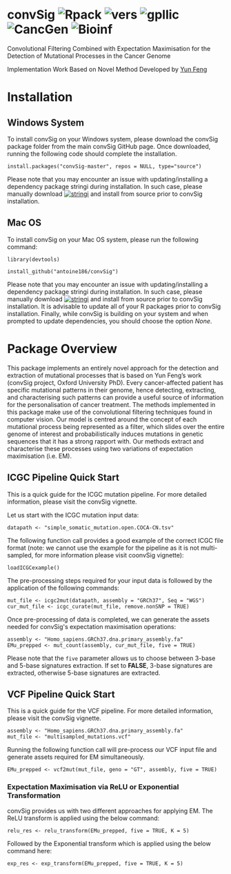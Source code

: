 # convSig ![Rpack](https://img.shields.io/badge/R-Package-brightgreen) ![vers](https://img.shields.io/badge/Version-1-blue) ![gpllic](https://img.shields.io/badge/GPL-3%20and%20Higher-lightgrey) ![CancGen](https://img.shields.io/badge/Made%204-Cancer%20Genomics-red) ![Bioinf](https://img.shields.io/badge/Bio-Informatics-orange)

Convolutional Filtering Combined with Expectation Maximisation for the Detection of Mutational Processes in the Cancer Genome

Implementation Work Based on Novel Method Developed by [Yun Feng](https://github.com/yun-feng)

# Installation

## Windows System

To install convSig on your Windows system, please download the convSig package folder from the main convSig GitHub page. Once downloaded, running the following code should complete the installation.

```
install.packages("convSig-master", repos = NULL, type="source")
```

Please note that you may encounter an issue with updating/installing a dependency package stringi during installation. In such case, please manually download [![stringi](https://img.shields.io/badge/R-stringi-blue)](https://cran.r-project.org/web/packages/stringi/index.html) and install from source prior to convSig installation.

## Mac OS

To install convSig on your Mac OS system, please run the following command:

```
library(devtools)

install_github("antoine186/convSig")
```

Please note that you may encounter an issue with updating/installing a dependency package stringi during installation. In such case, please manually download [![stringi](https://img.shields.io/badge/R-stringi-blue)](https://cran.r-project.org/web/packages/stringi/index.html) and install from source prior to convSig installation. It is advisable to update all of your R packages prior to convSig installation. Finally, while convSig is building on your system and when prompted to update dependencies, you should choose the option *None*.

# Package Overview

This package implements an entirely novel approach for the detection and extraction of mutational processes that is based on Yun Feng’s work (convSig project, Oxford University PhD).
Every cancer-affected patient has specific mutational patterns in their genome, hence detecting, extracting, and characterising such patterns can provide a useful source of information for the personalisation of cancer treatment. The methods implemented in this package make use of the convolutional filtering techniques found in computer vision. Our model is centred around the concept of each mutational process being represented as a filter, which slides over the entire genome of interest and probabilistically induces mutations in genetic sequences that it has a strong rapport with. Our methods extract and characterise these processes using two variations of expectation maximisation (i.e. EM).

## ICGC Pipeline Quick Start 

This is a quick guide for the ICGC mutation pipeline. For more detailed information, please visit the convSig vignette.

Let us start with the ICGC mutation input data:

```
datapath <- "simple_somatic_mutation.open.COCA-CN.tsv"
```

The following function call provides a good example of the correct ICGC file format (note: we cannot use the example for the pipeline as it is not multi-sampled, for more information please visit coonvSig vignette):

```
loadICGCexample()
```

The pre-processing steps required for your input data is followed by the application of the following commands:

```
mut_file <- icgc2mut(datapath, assembly = "GRCh37", Seq = "WGS")
cur_mut_file <- icgc_curate(mut_file, remove.nonSNP = TRUE)
```

Once pre-processing of data is completed, we can generate the assets needed for convSig's expectation maximisation operations:

```
assembly <- "Homo_sapiens.GRCh37.dna.primary_assembly.fa"
EMu_prepped <- mut_count(assembly, cur_mut_file, five = TRUE)
```

Please note that the `five` parameter allows us to choose between 3-base and 5-base signatures extraction. If set to **FALSE**, 3-base signatures are extracted, otherwise 5-base signatures are extracted.

## VCF Pipeline Quick Start 

This is a quick guide for the VCF pipeline. For more detailed information, please visit the convSig vignette.

```
assembly <- "Homo_sapiens.GRCh37.dna.primary_assembly.fa"
mut_file <- "multisampled_mutations.vcf"
```

Running the following function call will pre-process our VCF input file and generate assets required for EM simultaneously.

```
EMu_prepped <- vcf2mut(mut_file, geno = "GT", assembly, five = TRUE)
```

### Expectation Maximisation via ReLU or Exponential Transformation

convSig provides us with two different approaches for applying EM. The ReLU transform is applied using the below command:

```
relu_res <- relu_transform(EMu_prepped, five = TRUE, K = 5)
```

Followed by the Exponential transform which is applied using the below command here:

```
exp_res <- exp_transform(EMu_prepped, five = TRUE, K = 5)
```
